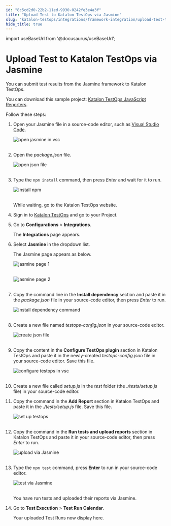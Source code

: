 ```yaml
---
id: "8c5cd2d0-22b2-11ed-9930-0242fe3e4a3f"
title: "Upload Test to Katalon TestOps via Jasmine"
slug: "katalon-testops/integrations/framework-integration/upload-test-to-katalon-testops-via-jasmine"
hide_title: true
---
```

import useBaseUrl from '@docusaurus/useBaseUrl';


# <a id="id" class="anchor_top_offset"/><a id="ariaid-title1" class="anchor_top_offset"/>Upload Test to Katalon TestOps via Jasmine

<p xmlns="http://www.w3.org/1999/xhtml" className="p">You can submit test results from the Jasmine framework to   Katalon TestOps.</p> 
<p xmlns="http://www.w3.org/1999/xhtml" className="p">You can download this sample project: <a className="xref j-external-link" href="https://github.com/katalon-studio/testops-report-js.git" target="_blank">Katalon     TestOps JavaScript Reporters</a>. </p> 
<p xmlns="http://www.w3.org/1999/xhtml" className="p">Follow these steps:</p> 
<ol xmlns="http://www.w3.org/1999/xhtml" className="ol"><li className="li">     <p className="p">Open your Jasmine file in a source-code editor, such as <a className="xref j-external-link" href="https://code.visualstudio.com" target="_blank">Visual Studio Code</a>.</p>     <p className="p">       <img className="image" src={useBaseUrl("https://github.com/katalon-studio/docs-images/raw/master/katalon-analytics/docs/kt-upload-test-jasmine/kt_vs_code_open_pack_jasmine.png")} alt="open jasmine in vsc" /><br /><br />     </p>   </li><li className="li">     <p className="p">Open the <em className="ph i">package.json</em> file.</p>     <p className="p">       <img className="image" src={useBaseUrl("https://github.com/katalon-studio/docs-images/raw/master/katalon-analytics/docs/kt-upload-test-jasmine/kt_vs_code_open_json.png")} alt="open json file" /><br /><br />     </p>   </li><li className="li">     <p className="p">Type the <code className="ph codeph">npm install</code> command, then press       <em className="ph i">Enter</em> and wait for it to run.</p>     <p className="p">       <img className="image" src={useBaseUrl("https://github.com/katalon-studio/docs-images/raw/master/katalon-analytics/docs/kt-upload-test-jasmine/kt_vs_code_npm_install.png")} alt="install npm" /><br /><br />     </p>     <p className="p">While waiting, go to the Katalon TestOps website.</p>   </li><li className="li">     <p className="p">Sign in to <a className="xref j-external-link" href="https://testops.katalon.io/login" target="_blank">Katalon         TestOps</a> and go to your Project.</p>   </li><li className="li">     <p className="p">Go to <strong className="ph b">Configurations</strong> &gt;       <strong className="ph b">Integrations</strong>.</p>     <p className="p">The <strong className="ph b">Integrations</strong> page appears.</p>   </li><li className="li">     <p className="p">Select <strong className="ph b">Jasmine</strong> in the dropdown list.</p>     <p className="p">The Jasmine page appears as below.</p>     <p className="p">       <img className="image" src={useBaseUrl("https://github.com/katalon-studio/docs-images/raw/master/katalon-analytics/docs/kt-upload-test-jasmine/jasmine-page-1.png")} alt="jasmine page 1" /><br /><br />     </p>     <p className="p">       <img className="image" src={useBaseUrl("https://github.com/katalon-studio/docs-images/raw/master/katalon-analytics/docs/kt-upload-test-jasmine/jasmine-page-2.png")} alt="jasmine page 2" /><br /><br />     </p>   </li><li className="li">     <p className="p">Copy the command line in the <strong className="ph b">Install dependency</strong>       section and paste it in the <em className="ph i">package.json</em> file in your       source-code editor, then press <em className="ph i">Enter</em> to run.</p>     <p className="p">       <img className="image" src={useBaseUrl("https://github.com/katalon-studio/docs-images/raw/master/katalon-analytics/docs/kt-upload-test-jasmine/kt_vs_code_paste_npm_command.png")} alt="install dependency command" /><br /><br />     </p>   </li><li className="li">     <p className="p">Create a new file named <em className="ph i">testops-config.json</em> in your       source-code editor.</p>     <p className="p">       <img className="image" src={useBaseUrl("https://github.com/katalon-studio/docs-images/raw/master/katalon-analytics/docs/kt-upload-test-jasmine/kt_vs_code_create_config_json.png")} alt="create json file" /><br /><br />     </p>   </li><li className="li">     <p className="p">Copy the content in the <strong className="ph b">Configure TestOps         plugin</strong> section in Katalon TestOps and paste it in the       newly-created <em className="ph i">testops-config.json</em> file in your source-code       editor. Save this file.</p>     <p className="p">       <img className="image" src={useBaseUrl("https://github.com/katalon-studio/docs-images/raw/master/katalon-analytics/docs/kt-upload-test-jasmine/kt_vs_code_paste_testops_config.png")} alt="configure testops in vsc" /><br /><br />     </p>   </li><li className="li">     <p className="p">Create a new file called <em className="ph i">setup.js</em> in the <em className="ph i">test</em>       folder (the <em className="ph i">./tests/setup.js</em> file) in your source-code       editor.</p>   </li><li className="li">     <p className="p">Copy the command in the <strong className="ph b">Add Report</strong> section in       Katalon TestOps and paste it in the <em className="ph i">./tests/setup.js</em> file.       Save this file.</p>     <p className="p">       <img className="image" src={useBaseUrl("https://github.com/katalon-studio/docs-images/raw/master/katalon-analytics/docs/kt-upload-test-jasmine/kt_setup_js.png")} alt="set up testops" /><br /><br />     </p>   </li><li className="li">     <p className="p">Copy the command in the <strong className="ph b">Run tests and upload         reports</strong> section in Katalon TestOps and paste it in your       source-code editor, then press <em className="ph i">Enter</em> to run.</p>     <p className="p">       <img className="image" src={useBaseUrl("https://github.com/katalon-studio/docs-images/raw/master/katalon-analytics/docs/kt-upload-test-jasmine/kt_vs_code_npx_jas.png")} alt="upload via Jasmine" /><br /><br />     </p>   </li><li className="li">     <p className="p">Type the <code className="ph codeph">npm test</code> command, press       <strong className="ph b">Enter</strong> to run in your source-code editor.</p>     <p className="p">       <img className="image" src={useBaseUrl("https://github.com/katalon-studio/docs-images/raw/master/katalon-analytics/docs/kt-upload-test-jasmine/kt_vs_code_npm_test.png")} alt="test via Jasmine" /><br /><br />     </p>     <p className="p">You have run tests and uploaded their reports via Jasmine.</p>   </li><li className="li">     <p className="p">Go to <strong className="ph b">Test Execution</strong> &gt; <strong className="ph b">Test Run         Calendar</strong>.</p>     <p className="p">Your uploaded Test Runs now display here.</p>   </li></ol> 
